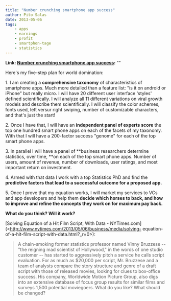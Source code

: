 ```yaml
---
title: "Number crunching smartphone app success"
author: Pito Salas
date: 2013-05-06
tags:
    - apps
    - earnings
    - profit
    - smartphon-tage
    - statistics
---
```


**Link: [Number crunching smartphone app success](None):** ""

Here's my five-step plan for world domination:

1\. I am creating a **comprehensive taxonomy** of characteristics of
smartphone apps. Much more detailed than a feature list: "is it on android or
iPhone" but really micro. I will have 20 different user interface 'styles'
defined scientifically. I will analyze all 11 different variations on viral
growth models and describe them scientifically. I will classify the color
schemes, fonts used, left versur right swiping, number of customizable
characters, and that's just the start!

2\. Once I have that, I will have an **independent panel of experts score**
the top one hundred smart phone apps on each of the facets of my taxonomy.
With that I will have a 200-factor success "genome" for each of the top smart
phone apps.

3\. In parallel I will have a panel of **business researchers determine
statistics, over time,  **on each of the top smart phone apps. Number of
users, amount of revenue, number of downloads, user ratings, and most
important return on investment.

4\. Armed with that data I work with a top Statistics PhD and find the
**predictive factors that lead to a successful outcome for a proposed app.**

5\. Once I prove that my equation works, I will market my services to VCs and
app developers and help them **decide which horses to back, and how to improve
and refine the concepts they work on for maximum pay back.**

**What do you think? Will it work?**

[Solving Equation of a Hit Film Script, With Data -
NYTimes.com](<http://www.nytimes.com/2013/05/06/business/media/solving-
equation-of-a-hit-film-script-with-data.html?_r=0>):

> A chain-smoking former statistics professor named Vinny Bruzzese -- "the
> reigning mad scientist of Hollywood," in the words of one studio customer --
> has started to aggressively pitch a service he calls script evaluation. For
> as much as $20,000 per script, Mr. Bruzzese and a team of analysts compare
> the story structure and genre of a draft script with those of released
> movies, looking for clues to box-office success. His company, Worldwide
> Motion Picture Group, also digs into an extensive database of focus group
> results for similar films and surveys 1,500 potential moviegoers. What do
> you like? What should be changed?




